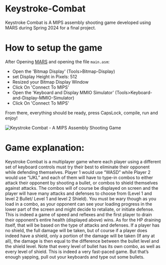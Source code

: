 # Keystroke-Combat
Keystroke Combat is A MIPS assembly shooting game developed using MARS during Spring 2024 for a final project.


# How to setup the game
After Opening [MARS](https://courses.missouristate.edu/kenvollmar/mars/index.htm) and opening the file `main.asm`:
- Open the 'Bitmap Display' (Tools>Bitmap-Display)
- set Display Height in Pixels: 512
- Resized your Bitmap Display Window
- Click On 'Connect To MIPS'
- Open the 'Keyboard and Display MMIO Simulator' (Tools>Keyboard-and-Display-MMIO-Simulator)
- Click On 'Connect To MIPS'

From there, everything should be ready, press CapsLock, compile, run and enjoy!

![Keystroke Combat - A MIPS Assembly Shooting Game](https://youtu.be/5jMjjL_Z0Ec)

# Game explanation: 
Keystroke Combat is a multiplayer game where each player using a different set of keyboard 
controls must try their best to eliminate their opponent while defending themselves. Player 1 
would use “WASD” while Player 2 would use “IJKL” and each of them will have to type-in 
combos to either attack their opponent by shooting a bullet, or combos to shield themselves 
against attacks. The combos will of course be displayed on screen and the player will have 
many attacks and defenses to choose from (Level 1 and level 2 Bullet/ Level 1 and level 2 
Shield). You must be wary though as you load in a combo, as your opponent can see your 
loading progress in the lower part of the screen and might decide to retaliate, or initiate defense. 
This is indeed a game of speed and reflexes and the first player to drain their opponent’s entire 
health (displayed above) wins. As for the HP draining itself, that will be based on the type of 
attacks and defenses. If a player has no shield, the full damage will be taken, but of course if a 
player does indeed have a shield, only a portion of the damage will be taken (If any at all), the 
damage is then equal to the difference between the bullet level and the shield level. Note that 
every level of bullet has its own combo, as well as every level of shield. This is indeed a very 
fast-paced game. But that’s enough yapping, pull out your keyboards and type out some bullets.

